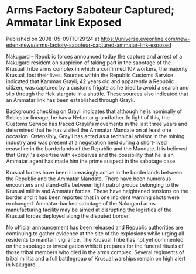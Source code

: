 # Arms Factory Saboteur Captured; Ammatar Link Exposed
Published on 2008-05-09T10:29:24 at https://universe.eveonline.com/new-eden-news/arms-factory-saboteur-captured-ammatar-link-exposed

Nakugard – Republic forces announced today the capture and arrest of a Nakugard resident on suspicion of taking part in the sabotage of the Krusual Tribe arms complex in which a confirmed 107 workers, the majority Krusual, lost their lives. Sources within the Republic Customs Service indicated that Kammas Grayli, 42 years old and apparently a Republic citizen, was captured by a customs frigate as he tried to avoid a search and slip through the Hek stargate in a shuttle. These sources also indicated that an Ammatar link has been established through Grayli.

Background checking on Grayli indicates that although he is nominally of Sebiestor lineage, he has a Nefantar grandfather. In light of this, the Customs Service has traced Grayli's movements in the last three years and determined that he has visited the Ammatar Mandate on at least one occasion. Ostensibly, Grayli has acted as a technical advisor in the mining industry and was present at a negotiation held during a short-lived ceasefire in the borderlands of the Republic and the Mandate. It is believed that Grayli's expertise with explosives and the possibility that he is an Ammatar agent has made him the prime suspect in the sabotage case.

Krusual forces have been increasingly active in the borderlands between the Republic and the Ammatar Mandate. There have been numerous encounters and stand-offs between light patrol groups belonging to the Krusual militia and Ammatar forces. These have heightened tensions on the border and it has been reported that in one incident warning shots were exchanged. Ammatar-backed sabotage of the Nakugard arms manufacturing facility may be aimed at disrupting the logistics of the Krusual forces deployed along the disputed border.

No official announcement has been released and Republic authorities are continuing to gather evidence at the site of the explosions while urging all residents to maintain vigilance. The Krusual Tribe has not yet commented on the sabotage or investigation while it prepares for the funeral rituals of those tribal members who died in the arms complex. Several regiments of tribal militia and a full battlegroup of Krusual warships remain on high alert in Nakugard.
